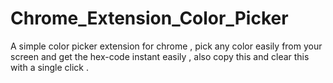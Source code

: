 # Chrome_Extension_Color_Picker
A simple color picker extension for chrome , pick any color easily from your screen and get the hex-code instant easily , also copy this and clear this with a single click .
